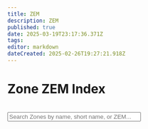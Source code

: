 ```yaml
---
title: ZEM
description: ZEM
published: true
date: 2025-03-19T23:17:36.371Z
tags: 
editor: markdown
dateCreated: 2025-02-26T19:27:21.918Z
---
```


<h1>Zone ZEM Index</h1>

<input 
  type="text" 
  id="zoneSearchInput" 
  placeholder="Search Zones by name, short name, or ZEM..."
  style="width: 300px; margin: 1rem 0;"
/>

<!-- Container for zone cards -->
<div id="zoneCardsContainer"></div>
